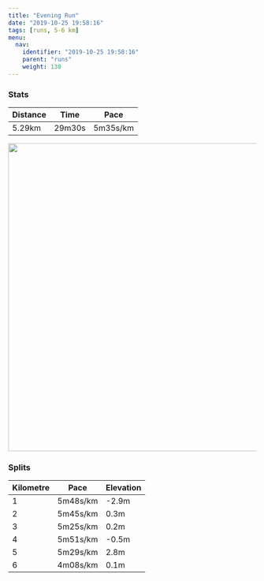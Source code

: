 ```yaml
---
title: "Evening Run"
date: "2019-10-25 19:58:16"
tags: [runs, 5-6 km]
menu:
  nav:
    identifier: "2019-10-25 19:58:16"
    parent: "runs"
    weight: 130
---
```


### Stats

| Distance | Time | Pace |
|----------|------|------|
|5.29km|29m30s|5m35s/km|

<img src='https://maps.googleapis.com/maps/api/staticmap?maptype=terrain&path=enc:emjeIxhyLBq@MQg@mAu@kAME_@d@OJaAXIJIXCDIBCEGe@Lm@SAOQEWACC@?HHXA^Kf@B`@Nb@p@t@P^FDDN?d@F`AFd@X`@FPCV?hBB^TlAn@pBl@vARr@\t@f@j@j@b@bA~@RH\MV?l@DLBXRb@`@PVNXp@pBl@nAl@`A\\fBbCN`@f@p@b@~@APBRXp@DT`@~@Jb@HRH\D`@X`AvAlGP|@LrA^jB\bC\`B\bCDdANdANfCVtAV`AN~@B\@ZRdAB`@?DIJKBEAUyBHF@FXxCGnBPr@@TKVIFITG|@FhA@j@JjBLbALd@Hh@AvAJ`A@f@@~BOvADp@?hAUlAMnBBVEVAz@Hr@BL@XG\MWIWOuA@M^s@VYH]Fc@?o@RyAB[EcAGe@IQVmBOy@G}@OwAWkAGq@HeBRsANqBKQAuAEOE_AIYSkBIi@EoBVrBD@HCFE@GCg@Oi@Q{@McAa@qB]mCa@eBuAwLkAyGUcAkAkEq@sBq@_COm@K{@Yy@EII?W@Sc@]g@gA{Aq@y@_AgBmAsDc@s@YUWEiAQe@L]Ss@}@q@o@m@q@a@o@iA}C&key=AIzaSyAfqMeaZ1CCJFGP5cWud__oZnT_Pybg-1M&size=800x800&scale=2&markers=color:yellow|label:S|53.47043,-2.26461&markers=color:green|label:F|53.47112999999998,-2.2673799999999984' width='625' />

### Splits

| Kilometre | Pace | Elevation |
|------|------|-----------|
|1|5m48s/km|-2.9m|
|2|5m45s/km|0.3m|
|3|5m25s/km|0.2m|
|4|5m51s/km|-0.5m|
|5|5m29s/km|2.8m|
|6|4m08s/km|0.1m|
